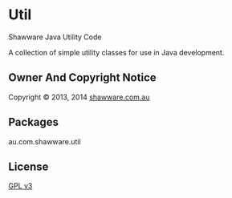 Util
====

Shawware Java Utility Code

A collection of simple utility classes for use in Java development.

Owner And Copyright Notice
--------------------------

Copyright &copy; 2013, 2014 <a href="http://www.shawware.com.au/"
	  title="shawware | software and services you can count on">shawware.com.au</a>

Packages
--------

au.com.shawware.util

License
-------

<a href="http://www.gnu.org/copyleft/gpl.html">GPL v3</a>
